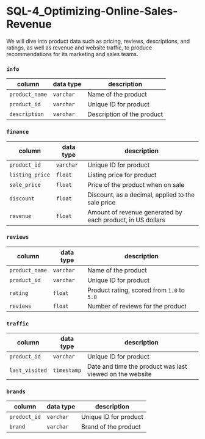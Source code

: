 # SQL-4_Optimizing-Online-Sales-Revenue

We will dive into product data such as pricing, reviews, descriptions, and ratings, as well as revenue and website traffic, to produce recommendations for its marketing and sales teams. 


<h3 id="info"><code>info</code></h3>
<table>
<thead>
<tr>
<th>column</th>
<th>data type</th>
<th>description</th>
</tr>
</thead>
<tbody>
<tr>
<td><code>product_name</code></td>
<td><code>varchar</code></td>
<td>Name of the product</td>
</tr>
<tr>
<td><code>product_id</code></td>
<td><code>varchar</code></td>
<td>Unique ID for product</td>
</tr>
<tr>
<td><code>description</code></td>
<td><code>varchar</code></td>
<td>Description of the product</td>
</tr>
</tbody>
</table>
<h3 id="finance"><code>finance</code></h3>
<table>
<thead>
<tr>
<th>column</th>
<th>data type</th>
<th>description</th>
</tr>
</thead>
<tbody>
<tr>
<td><code>product_id</code></td>
<td><code>varchar</code></td>
<td>Unique ID for product</td>
</tr>
<tr>
<td><code>listing_price</code></td>
<td><code>float</code></td>
<td>Listing price for product</td>
</tr>
<tr>
<td><code>sale_price</code></td>
<td><code>float</code></td>
<td>Price of the product when on sale</td>
</tr>
<tr>
<td><code>discount</code></td>
<td><code>float</code></td>
<td>Discount, as a decimal, applied to the sale price</td>
</tr>
<tr>
<td><code>revenue</code></td>
<td><code>float</code></td>
<td>Amount of revenue generated by each product, in US dollars</td>
</tr>
</tbody>
</table>
<h3 id="reviews"><code>reviews</code></h3>
<table>
<thead>
<tr>
<th>column</th>
<th>data type</th>
<th>description</th>
</tr>
</thead>
<tbody>
<tr>
<td><code>product_name</code></td>
<td><code>varchar</code></td>
<td>Name of the product</td>
</tr>
<tr>
<td><code>product_id</code></td>
<td><code>varchar</code></td>
<td>Unique ID for product</td>
</tr>
<tr>
<td><code>rating</code></td>
<td><code>float</code></td>
<td>Product rating, scored from <code>1.0</code> to <code>5.0</code></td>
</tr>
<tr>
<td><code>reviews</code></td>
<td><code>float</code></td>
<td>Number of reviews for the product</td>
</tr>
</tbody>
</table>
<h3 id="traffic"><code>traffic</code></h3>
<table>
<thead>
<tr>
<th>column</th>
<th>data type</th>
<th>description</th>
</tr>
</thead>
<tbody>
<tr>
<td><code>product_id</code></td>
<td><code>varchar</code></td>
<td>Unique ID for product</td>
</tr>
<tr>
<td><code>last_visited</code></td>
<td><code>timestamp</code></td>
<td>Date and time the product was last viewed on the website</td>
</tr>
</tbody>
</table>
<h3 id="brands"><code>brands</code></h3>
<table>
<thead>
<tr>
<th>column</th>
<th>data type</th>
<th>description</th>
</tr>
</thead>
<tbody>
<tr>
<td><code>product_id</code></td>
<td><code>varchar</code></td>
<td>Unique ID for product</td>
</tr>
<tr>
<td><code>brand</code></td>
<td><code>varchar</code></td>
<td>Brand of the product</td>
</tr>
</tbody>
</table>
